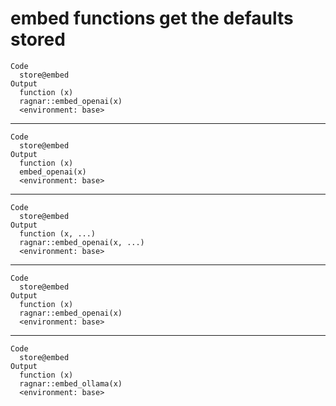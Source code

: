 # embed functions get the defaults stored

    Code
      store@embed
    Output
      function (x) 
      ragnar::embed_openai(x)
      <environment: base>

---

    Code
      store@embed
    Output
      function (x) 
      embed_openai(x)
      <environment: base>

---

    Code
      store@embed
    Output
      function (x, ...) 
      ragnar::embed_openai(x, ...)
      <environment: base>

---

    Code
      store@embed
    Output
      function (x) 
      ragnar::embed_openai(x)
      <environment: base>

---

    Code
      store@embed
    Output
      function (x) 
      ragnar::embed_ollama(x)
      <environment: base>

